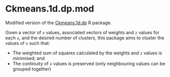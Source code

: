 # Ckmeans.1d.dp.mod

Modified version of the [Ckmeans.1d.dp](https://github.com/cran/Ckmeans.1d.dp) R package.

Given a vector of `x` values, associated vectors of weights and `z` values for each `x`, and the desired number of clusters, this package aims to cluster the values of `x` such that:

* The weighted sum of squares calculated by the weights and `z` values is minimised; and
* The continuity of `x` values is preserved (only neighbouring values can be grouped together)
